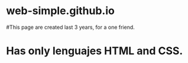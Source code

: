 # web-simple.github.io

#This page are created last 3 years, for a one friend. 
# Has only lenguajes HTML and CSS.
